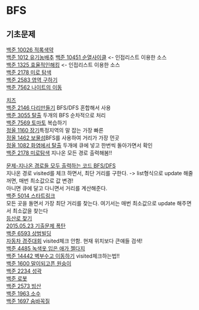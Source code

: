 # BFS  
## 기초문제
[백준 10026 적록색약](https://gist.github.com/theSUNYOUNG/68c29c8b9bf19d029f3c2fe60e88c213)  
[백준 1012 유기농배추](https://gist.github.com/theSUNYOUNG/1b655c8bbec7edcf132a5502b3bde1a3) 
[백준 10451 순열사이클](https://gist.github.com/theSUNYOUNG/7a7134de6ed3d0f874eee1cd5c5639ff) <- 인접리스트 이용한 소스   
[백준 1325 효율적인해킹](https://gist.github.com/theSUNYOUNG/cc2b3afd858493b1321bd1f0fbbee96b) <- 인접리스트 이용한 소스  
[백준 2178 미로 탐색](https://gist.github.com/theSUNYOUNG/4af79a09a74e3ceef8dd742d4b75210f)  
[백준 2583 영역 구하기](https://gist.github.com/theSUNYOUNG/ff11780f832571fdd81672134f91609d)  
[백준 7562 나이트의 이동](https://gist.github.com/theSUNYOUNG/8e52161230ef2b104187bab9319d2bf4)  


[치즈](https://gist.github.com/theSUNYOUNG/fb631620b4b37f25cc21bc19092a0b99)  
[백준 2146 다리만들기](https://gist.github.com/theSUNYOUNG/ac0d9b3ddc9640c7d92b36eee1b3e8c0) BFS/DFS 혼합해서 사용  
[백준 3055 탈출](https://gist.github.com/theSUNYOUNG/755d6dc17bc7a7916dc199a04d5cd54e) 두개의 BFS 순차적으로 처리     
[백준 7569 토마토](https://gist.github.com/theSUNYOUNG/adbd6793dba4e714ad26dd6f2da2b815) 복습하기   
[정올 1160 장기](https://gist.github.com/theSUNYOUNG/59201016754d939e74bed5aacb71deea)특정지역의 말 잡는 가장 빠른   
[정올 1462 보물섬](https://gist.github.com/theSUNYOUNG/63ff52f0ac6011c9a2afbc6799d4906e)BFS를 사용하여 거리가 가장 먼곳   
[정올 1082 화염에서 탈출](https://gist.github.com/theSUNYOUNG/3d5c4d1f42c43c593ebe294932fa0a66) 두개에 큐에 넣고 한번씩 돌아가면서 확인  
[백준 2178 미로탐색](https://gist.github.com/theSUNYOUNG/f47e7e1e14f439f46f37eb1069c70b7f) 지나온 모든 경로 출력해봄!!     

[문제-지나온 경로들 모두 출력하는 코드 BFS/DFS](https://gist.github.com/theSUNYOUNG/1168ef5bc5815a4639580abecf34273e)  
지나온 경로 visited를 체크 하면서, 최단 거리를 구한다. -> list형식으로 update 해줄꺼면, 매번 최소값으로 값 변경!  
아니면 큐에 달고 다니면서 거리를 계산해준다.  
[백준 5014 스타트링크](https://gist.github.com/theSUNYOUNG/53ca55c106ba00708a061ed28c8669e5)  
모든 곳을 돌면서 가장 최단 거리를 찾는다. 여기서는 매번 최소값으로 update 해주면서 최소값을 찾는다  
[등산로 찾기](https://gist.github.com/theSUNYOUNG/a6f1f7afcf9eb43e5ec63a19cfe881b4)  
[2015.05.23 기출문제 폭탄](https://gist.github.com/theSUNYOUNG/5e2fd83dad96bc8e2b07b7bffcf78f50)  
[백준 6593 상범빌딩](https://gist.github.com/theSUNYOUNG/8a7d479f4e43be910897b9c84e76493b)   
[자동차 경주대회](https://gist.github.com/theSUNYOUNG/93003b6aa9e4f4c413cb245a7884abff) visited체크 안함. 현재 위치보다 큰얘들 검색!  
[백준 4485 녹색옷 입은 애가 젤다지](https://gist.github.com/theSUNYOUNG/4956efe3e4a64eb6c678d3b6b7a5f19c)  
[백준 14442 벽부수고 이동하기](https://gist.github.com/theSUNYOUNG/bde3969e19d4db3871461c9ff1503579) visited체크하는법!!  
[백준 1600 말이되고픈 원숭이](https://gist.github.com/theSUNYOUNG/336e732cf3ba9a9a28cdab275c038b7a)  
[백준 2234 성곽](https://gist.github.com/theSUNYOUNG/ab44b35e65e6d68bbcdb5432c48a750b)   
[백준 로봇](https://gist.github.com/theSUNYOUNG/28b3d0478c4a1412786913b1c990a9c1)  
[백준 2573 빙산](https://gist.github.com/theSUNYOUNG/8c0e5e293f76e7279560ee8cca709e1e)  
[백준 1963 소수](https://gist.github.com/theSUNYOUNG/4d9dc5b40bbafcfc92ff980c0877a583)  
[백준 1697 숨바꼭질](https://gist.github.com/theSUNYOUNG/fef42fd92e0a626428a336834d9e4150)  




